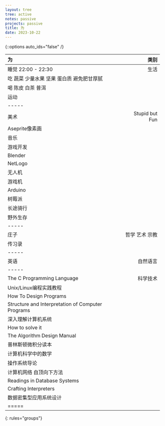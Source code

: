 ```yaml
---
layout: tree
tree: active
notes: passive
projects: passive
title: 为
date: 2023-10-22
---
```



{::options auto_ids="false" /}


| 为                                                                            | 类别                 |
|:------------------------------------------------------------------------------|---------------------:|
| 睡觉 22:00 - 22:30                                                            | 生活                 |
| 吃 蔬菜 少量水果 坚果 蛋白质 避免肥甘厚腻                                     |                      |
| 喝 陈皮 白茶 普洱                                                             |                      |
| 运动                                                                          |                      |
|-----
| 美术                                                                          | Stupid but Fun       |
| Aseprite像素画                                                                |                      |
| 音乐                                                                          |                      |
| 游戏开发                                                                      |                      |
| Blender                                                                       |                      |
| NetLogo                                                                       |                      |
| 无人机                                                                        |                      |
| 游戏机                                                                        |                      |
| Arduino                                                                       |                      |
| 树莓派                                                                        |                      |
| 长途骑行                                                                      |                      |
| 野外生存                                                                      |                      |
|-----
| 庄子                                                                          | 哲学 艺术 宗教       |
| 传习录                                                                        |                      |
|-----
| 英语                                                                          | 自然语言             |
|-----
| The C Programming Language                                                    | 科学技术             |
| Unix/Linux编程实践教程                                                        |                      |
| How To Design Programs                                                        |                      |
| Structure and Interpretation of Computer Programs                             |                      |
| 深入理解计算机系统                                                            |                      |
| How to solve it                                                               |                      |
| The Algorithm Design Manual                                                   |                      |
| 普林斯顿微积分读本                                                            |                      |
| 计算机科学中的数学                                                            |                      |
| 操作系统导论                                                                  |                      |
| 计算机网络 自顶向下方法                                                       |                      |
| Readings in Database Systems                                                  |                      |
| Crafting Interpreters                                                         |                      |
| 数据密集型应用系统设计                                                        |                      |
|=====
{: rules="groups"}

